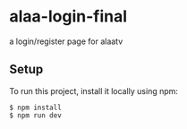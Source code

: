 # alaa-login-final

a login/register page for alaatv

## Setup
To run this project, install it locally using npm:

```
$ npm install
$ npm run dev
```

